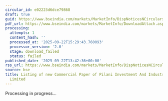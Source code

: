```yaml
---
circular_id: e02223d6dce79868
draft: true
guid: https://www.bseindia.com/markets/MarketInfo/DispNoticesNCirculars.aspx?Noticeid={C049009E-8BCD-44E5-B942-09A0EFBAFCD7}&noticeno=20250922-38&dt=09/22/2025&icount=38&totcount=56&flag=0
pdf_url: https://www.bseindia.com/markets/MarketInfo/DownloadAttach.aspx?id=20250922-38&attachedId=
processing:
  attempts: 1
  content_hash: ''
  processed_at: '2025-09-22T15:29:43.760093'
  processor_version: '2.0'
  stage: download_failed
  status: failed
published_date: '2025-09-22T13:42:36+00:00'
rss_url: https://www.bseindia.com/markets/MarketInfo/DispNoticesNCirculars.aspx?Noticeid={C049009E-8BCD-44E5-B942-09A0EFBAFCD7}&noticeno=20250922-38&dt=09/22/2025&icount=38&totcount=56&flag=0
source: bse
title: Listing of new Commercial Paper of Pilani Investment And Industries Corporation
  Limited
---
```


Processing in progress...